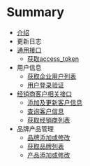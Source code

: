 # Summary

* [介绍](README.md)
* 更新日志
* [通用接口](chapter1.md)
   * [获取access_token](access_token.md)
* 用户信息
   * [获取企业用户列表](user_list_api.md)
   * [用户登录验证](user_login.md)
* [经销商客户相关接口](custom_edit.md)
   * [添加及更新客户信息](添加及更新客户信息.md)
   * [查询客户信息](查询客户信息.md)
   * [获取经销商列表](获取经销商列表.md)
* 品牌产品管理
   * [品牌添加或修改](pin_pai_tian_jia_huo_xiu_gai.md)
   * [获取品牌列表](huo_qu_pin_pai_lie_biao.md)
   * [产品添加或修改](chan_pin_tian_jia_huo_xiu_gai.md)

